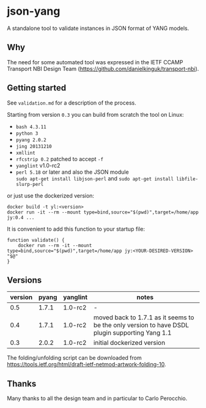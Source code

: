 # json-yang

A standalone tool to validate instances in JSON format of YANG models.

## Why

The need for some automated tool was expressed in the IETF CCAMP Transport
NBI Design Team (https://github.com/danielkinguk/transport-nbi).

## Getting started

See `validation.md` for a description of the process.

Starting from version `0.3` you can build from scratch the tool on Linux:  

- `bash 4.3.11`
- `python 3`
- `pyang 2.0.2`
- `jing 20131210`
- `xmllint`
- `rfcstrip 0.2` patched to accept `-f`
- `yanglint` v1.0-rc2
- `perl 5.18` or later and also the JSON module  
  `sudo apt-get install libjson-perl` and
  `sudo apt-get install libfile-slurp-perl`

or just use the dockerized version:  
```
docker build -t yl:<version>
docker run -it --rm --mount type=bind,source="$(pwd)",target=/home/app jy:0.4 ...
```

It is convenient to add this function to your startup file:
```
function validate() {
    docker run --rm -it --mount type=bind,source="$(pwd)",target=/home/app jy:<YOUR-DESIRED-VERSION> "$@"
}
```


## Versions

| version | pyang   | yanglint | notes |
| ------- | ------- | -------- | ------|
| 0.5 | 1.7.1 | 1.0-rc2 |  -           |
| 0.4 | 1.7.1 | 1.0-rc2 | moved back to 1.7.1 as it seems to be the only version to have DSDL plugin supporting Yang 1.1 |
| 0.3 | 2.0.2 | 1.0-rc2 | initial dockerized version |

The folding/unfolding script can be downloaded from https://tools.ietf.org/html/draft-ietf-netmod-artwork-folding-10.

## Thanks

Many thanks to all the design team and in particular to Carlo Perocchio.
